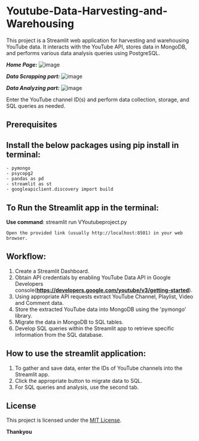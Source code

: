 # Youtube-Data-Harvesting-and-Warehousing

This project is a Streamlit web application for harvesting and warehousing YouTube data. It interacts with the YouTube API, stores data in MongoDB, and performs various data analysis queries using PostgreSQL.

***Home Page:***
![image](https://github.com/Kow1214/Youtube-Data-Harvesting-and-Warehousing/assets/121381571/31eba5ab-8771-43ed-a7c1-633a01055e93)

***Data Scrapping part:***
![image](https://github.com/Kow1214/Youtube-Data-Harvesting-and-Warehousing/assets/121381571/0c944625-b21d-40d6-ac7e-fb490b390fbc)

***Data Analyzing part:***
![image](https://github.com/Kow1214/Youtube-Data-Harvesting-and-Warehousing/assets/121381571/0659ad94-0c1f-4047-87b8-3bbcfc34afe7)

Enter the YouTube channel ID(s) and perform data collection, storage, and SQL queries as needed.

## Prerequisites
  ## Install the below packages using pip install in terminal:

    - pymongo
    - psycopg2
    - pandas as pd
    - streamlit as st
    - googleapiclient.discovery import build

  ## To Run the Streamlit app in the terminal:

  **Use command**: streamlit run VYoutubeproject.py
    
    Open the provided link (usually http://localhost:8501) in your web browser.

## Workflow:
  1. Create a Streamlit Dashboard.
  2. Obtain API credentials by enabling YouTube Data API in Google Developers console(**https://developers.google.com/youtube/v3/getting-started**).
  3. Using appropriate API requests extract YouTube Channel, Playlist, Video and Comment data.
  4. Store the extracted YouTube data into MongoDB using the 'pymongo' library.
  5. Migrate the data in MongoDB to SQL tables.
  6. Develop SQL queries within the Streamlit app to retrieve specific information from the SQL database.

## How to use the streamlit application:
  1. To gather and save data, enter the IDs of YouTube channels into the Streamlit app.
  2. Click the appropriate button to migrate data to SQL.
  3. For SQL queries and analysis, use the second tab.

## License

This project is licensed under the [MIT License](LICENSE).



**Thankyou**
